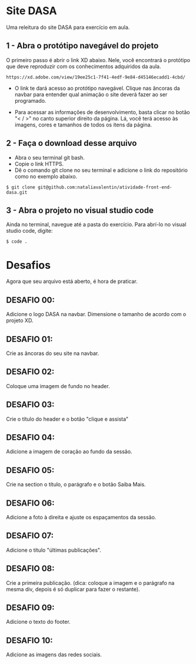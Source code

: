 # Site DASA

Uma releitura do site DASA para exercício em aula.

## 1 - Abra o protótipo navegável do projeto

O primeiro passo é abrir o link XD abaixo. Nele, você encontrará o protótipo que deve reproduzir com os conhecimentos adquiridos da aula.

```
https://xd.adobe.com/view/19ee25c1-7f41-4edf-9e84-d45146ecadd1-4cbd/
```

- O link te dará acesso ao protótipo navegável. Clique nas âncoras da navbar para entender qual animação o site deverá fazer ao ser programado.

- Para acessar as informações de desenvolvimento, basta clicar no botão "< / >" no canto superior direito da página. Lá, você terá acesso às imagens, cores e tamanhos de todos os itens da página.

## 2 - Faça o download desse arquivo

- Abra o seu terminal git bash.
- Copie o link HTTPS.
- Dê o comando git clone no seu terminal e adicione o link do repositório como no exemplo abaixo.

```
$ git clone git@github.com:nataliavalentin/atividade-front-end-dasa.git
```

## 3 - Abra o projeto no visual studio code

Ainda no terminal, navegue até a pasta do exercício. Para abrí-lo no visual studio code, digite:

```
$ code .
```

# Desafios

Agora que seu arquivo está aberto, é hora de praticar.

## DESAFIO 00:
Adicione o logo DASA na navbar. Dimensione o tamanho de acordo com o projeto XD.

## DESAFIO 01:
Crie as âncoras do seu site na navbar.

## DESAFIO 02:
Coloque uma imagem de fundo no header.

## DESAFIO 03:
Crie o título do header e o botão "clique e assista"

## DESAFIO 04:
Adicione a imagem de coração ao fundo da sessão.

## DESAFIO 05:
Crie na section o título, o parágrafo e o botão Saiba Mais. 

## DESAFIO 06:
Adicione a foto à direita e ajuste os espaçamentos da sessão. 

## DESAFIO 07:
Adicione o título "últimas publicações".

## DESAFIO 08:
Crie a primeira publicação. (dica: coloque a imagem e o parágrafo na mesma div, depois é só duplicar para fazer o restante).

## DESAFIO 09:
Adicione o texto do footer.

## DESAFIO 10:
Adicione as imagens das redes sociais.

